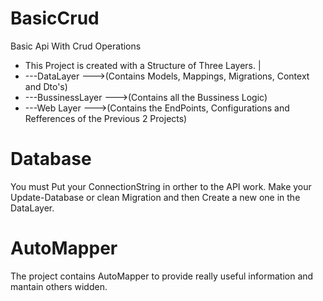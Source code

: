 # BasicCrud
Basic Api With Crud Operations
- This Project is created with a Structure of Three Layers. 
  |
 -   ---DataLayer --->(Contains Models, Mappings, Migrations, Context and Dto's)
  -  ---BussinessLayer --->(Contains all the Bussiness Logic)
   - ---Web Layer --->(Contains the EndPoints, Configurations and Refferences of the Previous 2 Projects)

# Database 
You must Put your ConnectionString in orther to the API work. 
Make your Update-Database or clean Migration and then Create a new one in the DataLayer. 

# AutoMapper
The project contains AutoMapper to provide really useful information and mantain others widden. 
